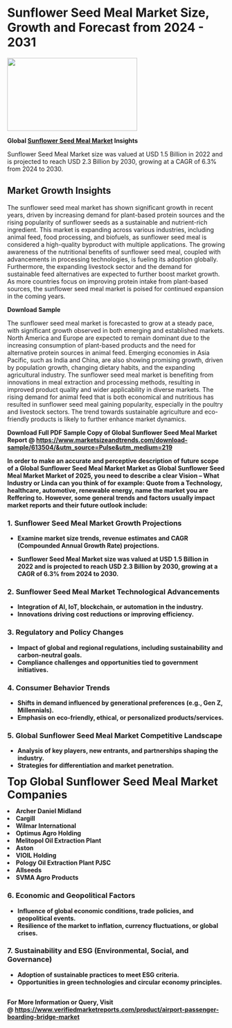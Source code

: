 <H1>Sunflower Seed Meal Market Size, Growth and Forecast from 2024 - 2031</H1><img class="aligncenter size-medium wp-image-584254" src="https://thirdeyenews.in/wp-content/uploads/2024/09/Global-Market-Research-300x168.jpeg" alt="" width="300" height="168" /><p><strong>Global&nbsp;<a href="https://www.marketsizeandtrends.com/download-sample/613504/&amp;utm_source=Pulse&amp;utm_medium=219">Sunflower Seed Meal Market</a> Insights</strong></p><p>Sunflower Seed Meal Market size was valued at USD 1.5 Billion in 2022 and is projected to reach USD 2.3 Billion by 2030, growing at a CAGR of 6.3% from 2024 to 2030.</p><p><h2>Market Growth Insights</h2> <p>The sunflower seed meal market has shown significant growth in recent years, driven by increasing demand for plant-based protein sources and the rising popularity of sunflower seeds as a sustainable and nutrient-rich ingredient. This market is expanding across various industries, including animal feed, food processing, and biofuels, as sunflower seed meal is considered a high-quality byproduct with multiple applications. The growing awareness of the nutritional benefits of sunflower seed meal, coupled with advancements in processing technologies, is fueling its adoption globally. Furthermore, the expanding livestock sector and the demand for sustainable feed alternatives are expected to further boost market growth. As more countries focus on improving protein intake from plant-based sources, the sunflower seed meal market is poised for continued expansion in the coming years.</p> <p><strong>Download Sample</strong></p> <p>The sunflower seed meal market is forecasted to grow at a steady pace, with significant growth observed in both emerging and established markets. North America and Europe are expected to remain dominant due to the increasing consumption of plant-based products and the need for alternative protein sources in animal feed. Emerging economies in Asia Pacific, such as India and China, are also showing promising growth, driven by population growth, changing dietary habits, and the expanding agricultural industry. The sunflower seed meal market is benefiting from innovations in meal extraction and processing methods, resulting in improved product quality and wider applicability in diverse markets. The rising demand for animal feed that is both economical and nutritious has resulted in sunflower seed meal gaining popularity, especially in the poultry and livestock sectors. The trend towards sustainable agriculture and eco-friendly products is likely to further enhance market dynamics. <p><strong></p><p><span class=""><strong>Download Full PDF Sample Copy of Global Sunflower Seed Meal Market Report</strong> @ <a href="https://www.marketsizeandtrends.com/download-sample/613504/&amp;utm_source=Pulse&amp;utm_medium=219" target="_blank">https://www.marketsizeandtrends.com/download-sample/613504/&amp;utm_source=Pulse&amp;utm_medium=219</a></span></p><p>In order to make an accurate and perceptive description of future scope of a Global&nbsp;Sunflower Seed Meal Market Market as Global&nbsp;Sunflower Seed Meal Market Market of 2025, you need to describe a clear Vision &ndash; What Industry or Linda can you think of for example: Quote from a Technology, healthcare, automotive, renewable energy, name the market you are Reffering to. However, some general trends and factors usually impact market reports and their future outlook include:</p><h3>1.&nbsp;<strong>Sunflower Seed Meal Market Growth Projections</strong></h3><ul><li>Examine market size trends, revenue estimates and CAGR (Compounded Annual Growth Rate) projections.</li><li><p>Sunflower Seed Meal Market size was valued at USD 1.5 Billion in 2022 and is projected to reach USD 2.3 Billion by 2030, growing at a CAGR of 6.3% from 2024 to 2030.</p></li></ul><h3>2.&nbsp;<strong>Sunflower Seed Meal Market Technological Advancements</strong></h3><ul><li>Integration of AI, IoT, blockchain, or automation in the industry.</li><li>Innovations driving cost reductions or improving efficiency.</li></ul><h3>3.&nbsp;<strong>Regulatory and Policy Changes</strong></h3><ul><li>Impact of global and regional regulations, including sustainability and carbon-neutral goals.</li><li>Compliance challenges and opportunities tied to government initiatives.</li></ul><h3>4.&nbsp;<strong>Consumer Behavior Trends</strong></h3><ul><li>Shifts in demand influenced by generational preferences (e.g., Gen Z, Millennials).</li><li>Emphasis on eco-friendly, ethical, or personalized products/services.</li></ul><h3>5.&nbsp;<strong>Global Sunflower Seed Meal Market Competitive Landscape</strong></h3><ul><li>Analysis of key players, new entrants, and partnerships shaping the industry.</li><li>Strategies for differentiation and market penetration.</li></ul><p data-pm-slice="1 1 []"><span style="color: inherit; font-family: inherit; font-size: 25px;">Top Global Sunflower Seed Meal Market Companies</span></p><div class="" data-test-id=""><p><li>Archer Daniel Midland</li><li> Cargill</li><li> Wilmar International</li><li> Optimus Agro Holding</li><li> Melitopol Oil Extraction Plant</li><li> Aston</li><li> VIOIL Holding</li><li> Pology Oil Extraction Plant PJSC</li><li> Allseeds</li><li> SVMA Agro Products</li></p></div><h3>6.&nbsp;<strong>Economic and Geopolitical Factors</strong></h3><ul><li>Influence of global economic conditions, trade policies, and geopolitical events.</li><li>Resilience of the market to inflation, currency fluctuations, or global crises.</li></ul><h3>7.&nbsp;<strong>Sustainability and ESG (Environmental, Social, and Governance)</strong></h3><ul><li>Adoption of sustainable practices to meet ESG criteria.</li><li>Opportunities in green technologies and circular economy principles.</li></ul><h2><strong style="font-size: 14px;">For More Information or Query, Visit @&nbsp;</strong><a style="background-color: #ffffff; font-size: 14px;" href="https://www.marketsizeandtrends.com/report/sunflower-seed-meal-market/" target="_blank">https://www.verifiedmarketreports.com/product/airport-passenger-boarding-bridge-market</a></h2>
